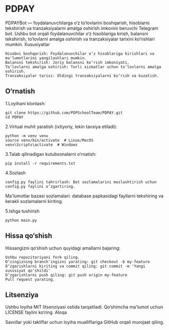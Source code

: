 <h1>PDPAY</h1>

PDPAYBot — foydalanuvchilarga o‘z to‘lovlarini boshqarish, hisoblarni tekshirish va tranzaksiyalarni amalga oshirish imkonini beruvchi Telegram bot. Ushbu bot orqali foydalanuvchilar o‘z hisoblariga kirish, balansni tekshirish, to‘lovlarni amalga oshirish va tranzaksiyalar tarixini ko‘rishlari mumkin.
Xususiyatlar

    Hisobni boshqarish: Foydalanuvchilar o‘z hisoblariga kirishlari va ma'lumotlarini yangilashlari mumkin.
    Balansni tekshirish: Joriy balansni ko‘rish imkoniyati.
    To‘lovlarni amalga oshirish: Turli xizmatlar uchun to‘lovlarni amalga oshirish.
    Tranzaksiyalar tarixi: Oldingi tranzaksiyalarni ko‘rish va kuzatish.

<h2>O‘rnatish</h2>

1.Loyihani klonlash:

    git clone https://github.com/PDPSchoolTeam/PDPAY.git
    cd PDPAY

2.Virtual muhit yaratish (ixtiyoriy, lekin tavsiya etiladi):

    python -m venv venv
    source venv/bin/activate  # Linux/MacOS
    venv\Scripts\activate  # Windows

3.Talab qilinadigan kutubxonalarni o‘rnatish:

    pip install -r requirements.txt

4.Sozlash

    config.py faylini tahrirlash: Bot sozlamalarini moslashtirish uchun config.py faylini o‘zgartiring.

Ma'lumotlar bazasi sozlamalari: database papkasidagi fayllarni tekshiring va kerakli sozlamalarni kiriting.

5.Ishga tushirish

    python main.py


<h2>Hissa qo‘shish</h2>

Hissangizni qo‘shish uchun quyidagi amallarni bajaring:

    Ushbu repozitoriyani fork qiling.
    O‘zingizning branch'ingizni yarating: git checkout -b my-feature
    O‘zgarishlarni kiriting va commit qiling: git commit -m 'Yangi xususiyat qo‘shildi'
    O‘zgarishlarni push qiling: git push origin my-feature
    Pull request yarating.

<h2>Litsenziya</h2>

Ushbu loyiha MIT litsenziyasi ostida tarqatiladi. Qo‘shimcha ma'lumot uchun LICENSE faylini ko‘ring.
Aloqa

Savollar yoki takliflar uchun loyiha mualliflariga GitHub orqali murojaat qiling.

